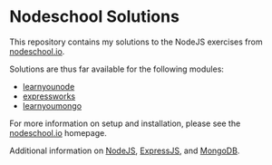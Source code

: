 <h1>Nodeschool Solutions</h1>
<p>This repository contains my solutions to the NodeJS exercises from <a href='http://nodeschool.io/'>nodeschool.io</a>.</p>
<p>Solutions are thus far available for the following modules:</p>
<ul>
	<li>
		<a href="https://github.com/evanlucas/learnyoumongo">learnyounode</a>
	</li>
	<li>
		<a href="https://github.com/azat-co/expressworks">expressworks</a>
	</li>
	<li>
		<a href="https://github.com/evanlucas/learnyoumongo">learnyoumongo</a>
	</li>
</ul>

<p>For more information on setup and installation, please see the <a href="http://nodeschool.io/">nodeschool.io</a> homepage.</p>

<p>Additional information on <a href="https://nodejs.org/">NodeJS</a>, <a href="http://expressjs.com/">ExpressJS</a>, and <a href="https://www.mongodb.org">MongoDB</a>.</p>

